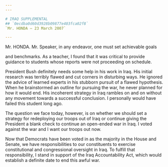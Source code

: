```yaml
---
---

# IRAQ SUPPLEMENTAL
## `0ecdba0d60d3928b09877e403fca02f8`
`Mr. HONDA — 23 March 2007`

---
```



Mr. HONDA. Mr. Speaker, in any endeavor, one must set achievable 
goals


and benchmarks. As a teacher, I found that it was critical to provide 
guidance to students whose reports were not proceeding on schedule.

President Bush definitely needs some help in his work in Iraq. His 
initial research was terribly flawed and cut corners in disturbing 
ways. He ignored the advice of learned experts in his stubborn pursuit 
of a flawed hypothesis. When he brainstormed an outline for pursuing 
the war, he never planned for how it would end. His incoherent strategy 
in Iraq rambles on and on without any movement towards a successful 
conclusion. I personally would have failed this student long ago.

The question we face today, however, is on whether we should set a 
strategy for redeploying our troops out of Iraq or continue giving the 
President a blank check to continue an open-ended war in Iraq. I voted 
against the war and I want our troops out now.

Now that Democrats have been voted in as the majority in the House 
and Senate, we have responsibilities to our constituents to exercise 
constitutional and congressional oversight in Iraq. To fulfill that 
responsibility, I stand in support of the Iraq Accountability Act, 
which would establish a definite date to end this awful war.
